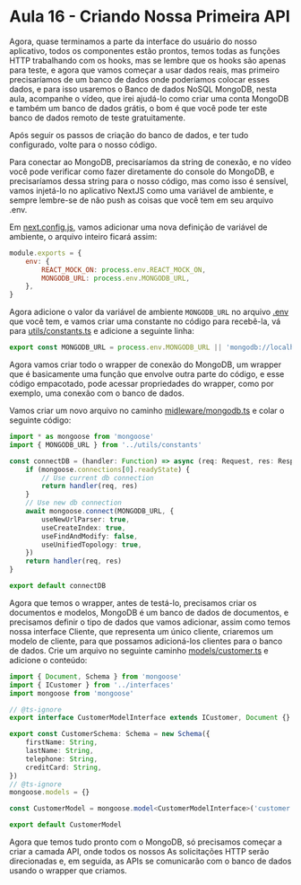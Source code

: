 # Aula 16 - Criando Nossa Primeira API

Agora, quase terminamos a parte da interface do usuário do nosso aplicativo, todos os componentes
estão prontos, temos todas as funções HTTP trabalhando com os hooks, mas se lembre que os hooks
são apenas para teste, e agora que vamos começar a usar dados reais, mas primeiro precisaríamos de um banco de dados onde poderíamos colocar esses dados, e para isso usaremos o
Banco de dados NoSQL MongoDB, nesta aula, acompanhe o vídeo, que irei ajudá-lo
como criar uma conta MongoDB e também um banco de dados grátis, o bom é que
você pode ter este banco de dados remoto de teste gratuitamente.

Após seguir os passos de criação do banco de dados, e ter tudo configurado,
volte para o nosso código.

Para conectar ao MongoDB, precisaríamos da string de conexão, e no vídeo você pode verificar como fazer
diretamente do console do MongoDB, e precisaríamos dessa string para o nosso código, mas como isso é sensível,
vamos injetá-lo no aplicativo NextJS como uma variável de ambiente, e sempre lembre-se de não
push as coisas que você tem em seu arquivo .env.

Em [next.config.js](next.config.js), vamos adicionar uma nova definição de variável de ambiente, o arquivo inteiro ficará assim:
```javascript
module.exports = {
    env: {
        REACT_MOCK_ON: process.env.REACT_MOCK_ON,
        MONGODB_URL: process.env.MONGODB_URL,
    },
}

```

Agora adicione o valor da variável de ambiente ```MONGODB_URL``` no arquivo [.env](.env) que você tem, e
vamos criar uma constante no código para recebê-la, vá para [utils/constants.ts](utils/constants.ts) e
adicione a seguinte linha:

```typescript
export const MONGODB_URL = process.env.MONGODB_URL || 'mongodb://localhost:'

```

Agora vamos criar todo o wrapper de conexão do MongoDB, um wrapper que é basicamente uma função que envolve outra parte do código,
e esse código empacotado, pode acessar propriedades do wrapper, como por exemplo, uma conexão com o banco de dados.

Vamos criar um novo arquivo no caminho [midleware/mongodb.ts](midleware/mongodb.ts) e colar o seguinte código:
```typescript
import * as mongoose from 'mongoose'
import { MONGODB_URL } from '../utils/constants'

const connectDB = (handler: Function) => async (req: Request, res: Response): Promise<Function> => {
    if (mongoose.connections[0].readyState) {
        // Use current db connection
        return handler(req, res)
    }
    // Use new db connection
    await mongoose.connect(MONGODB_URL, {
        useNewUrlParser: true,
        useCreateIndex: true,
        useFindAndModify: false,
        useUnifiedTopology: true,
    })
    return handler(req, res)
}

export default connectDB

```

Agora que temos o wrapper, antes de testá-lo, precisamos criar os documentos e modelos,
MongoDB é um banco de dados de documentos, e precisamos definir o tipo de dados que vamos adicionar, assim como temos
nossa interface Cliente, que representa um único cliente, criaremos um modelo de cliente, para que possamos adicioná-los
clientes para o banco de dados. Crie um arquivo no seguinte caminho [models/customer.ts](models/customer.ts) e adicione o
conteúdo:
```typescript
import { Document, Schema } from 'mongoose'
import { ICustomer } from '../interfaces'
import mongoose from 'mongoose'

// @ts-ignore
export interface CustomerModelInterface extends ICustomer, Document {}

export const CustomerSchema: Schema = new Schema({
    firstName: String,
    lastName: String,
    telephone: String,
    creditCard: String,
})
// @ts-ignore
mongoose.models = {}

const CustomerModel = mongoose.model<CustomerModelInterface>('customer', CustomerSchema)

export default CustomerModel

```

Agora que temos tudo pronto com o MongoDB, só precisamos começar a criar a camada API, onde todos os nossos
As solicitações HTTP serão direcionadas e, em seguida, as APIs se comunicarão com o banco de dados usando o wrapper que criamos.


